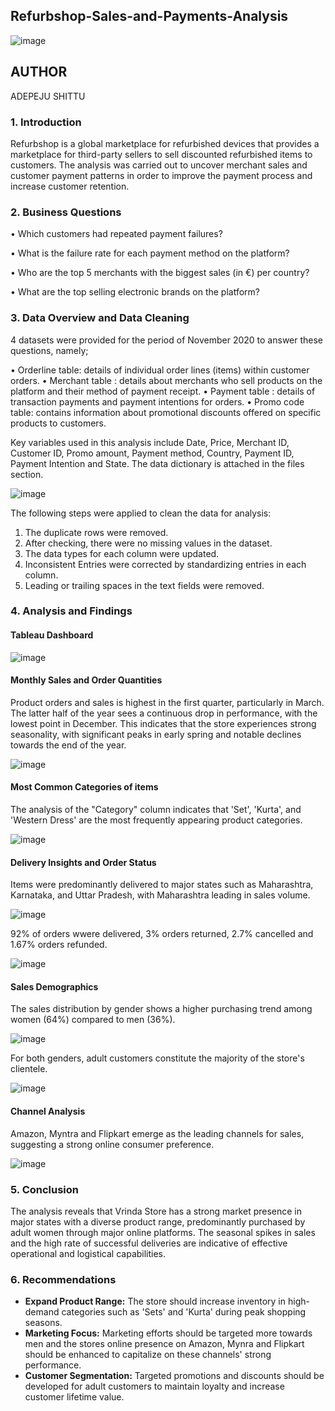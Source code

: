 ## Refurbshop-Sales-and-Payments-Analysis

![image](https://github.com/Renikeji19/Refurbshop-Sales-and-Payments-Analysis/assets/97131888/e6b20716-5149-4809-8e62-ca98adad1ed9)

## AUTHOR

ADEPEJU SHITTU

### 1. Introduction
Refurbshop is a global marketplace for refurbished devices that provides a marketplace for third-party sellers to sell discounted refurbished items to customers.
The analysis was carried out to uncover merchant sales and customer payment patterns in order to improve the payment process and increase customer retention.

### 2. Business Questions

•	Which customers had repeated payment failures?

• What is the failure rate for each payment method on the platform?

• Who are the top 5 merchants with the biggest sales (in €) per country?

• What are the top selling electronic brands on the platform?

### 3. Data Overview and Data Cleaning
4 datasets were provided for the period of November 2020 to answer these questions, namely;

•	Orderline table: details of individual order lines (items) within customer orders.
• Merchant table : details about merchants who sell products on the platform and their method of payment receipt.
• Payment table : details of transaction payments and payment intentions for orders.
• Promo code table: contains information about promotional discounts offered on specific products to customers.

Key variables used in this analysis include Date, Price, Merchant ID, Customer ID, Promo amount, Payment method, Country, Payment ID, Payment Intention and State. The data dictionary is attached in the files section.

![image](https://github.com/Renikeji19/Refurbshop-Sales-and-Payments-Analysis/assets/97131888/a9151954-9d33-4491-9e0b-486b77165800)

The following steps were applied to clean the data for analysis:  
1. The duplicate rows were removed.
2. After checking, there were no missing values in the dataset.
3. The data types for each column were updated.
4. Inconsistent Entries were corrected by standardizing entries in each column.
5. Leading or trailing spaces in the text fields were removed.

### 4. Analysis and Findings

#### Tableau Dashboard
![image](https://github.com/Renikeji19/Refurbshop-Sales-and-Payments-Analysis/assets/97131888/a61cf6e7-77a3-439f-8f1d-63acade86fa3)




#### Monthly Sales and Order Quantities
Product orders and sales is highest in the first quarter, particularly in March. The latter half of the year sees a continuous drop in performance, with the lowest point in December.
This indicates that the store experiences strong seasonality, with significant peaks in early spring and notable declines towards the end of the year.

![image](https://github.com/Renikeji19/Vrinda-Store-Data-Analysis/assets/97131888/608ff617-adac-43c3-a83b-b54eb98784ad)

#### Most Common Categories of items
The analysis of the "Category" column indicates that 'Set', 'Kurta', and 'Western Dress' are the most frequently appearing product categories.

![image](https://github.com/Renikeji19/Vrinda-Store-Data-Analysis/assets/97131888/bb34f2ad-fb9b-4655-bdd1-8eb454ce109b)

#### Delivery Insights and Order Status
Items were predominantly delivered to major states such as Maharashtra, Karnataka, and Uttar Pradesh, with Maharashtra leading in sales volume.

![image](https://github.com/Renikeji19/Vrinda-Store-Data-Analysis/assets/97131888/45629a48-84b0-4b23-b328-7ebfff600ee3)


92% of orders wwere delivered, 3% orders returned, 2.7% cancelled and 1.67% orders refunded.

![image](https://github.com/Renikeji19/Vrinda-Store-Data-Analysis/assets/97131888/01ddffaf-9dd0-413c-b3bb-8a2cee30286f)


#### Sales Demographics
The sales distribution by gender shows a higher purchasing trend among women (64%) compared to men (36%). 

![image](https://github.com/Renikeji19/Vrinda-Store-Data-Analysis/assets/97131888/0e1b5488-d8e7-4b63-8234-54a331381420)


For both genders, adult customers constitute the majority of the store's clientele.

![image](https://github.com/Renikeji19/Vrinda-Store-Data-Analysis/assets/97131888/21519aaf-fbf4-4bb8-9b66-1fc143d9bc1c)


#### Channel Analysis
Amazon, Myntra and Flipkart emerge as the leading channels for sales, suggesting a strong online consumer preference.

![image](https://github.com/Renikeji19/Vrinda-Store-Data-Analysis/assets/97131888/b361cef0-3f9d-4560-88e3-94eda4360153)


### 5. Conclusion
The analysis reveals that Vrinda Store has a strong market presence in major states with a diverse product range, predominantly purchased by adult women through major online platforms. 
The seasonal spikes in sales and the high rate of successful deliveries are indicative of effective operational and logistical capabilities.

### 6. Recommendations
- **Expand Product Range:** The store should increase inventory in high-demand categories such as 'Sets' and 'Kurta' during peak shopping seasons.
- **Marketing Focus:** Marketing efforts should be targeted more towards men and the stores online presence on Amazon, Mynra and Flipkart should be enhanced to capitalize on these channels' strong performance.
- **Customer Segmentation:** Targeted promotions and discounts should be developed for adult customers to maintain loyalty and increase customer lifetime value.









